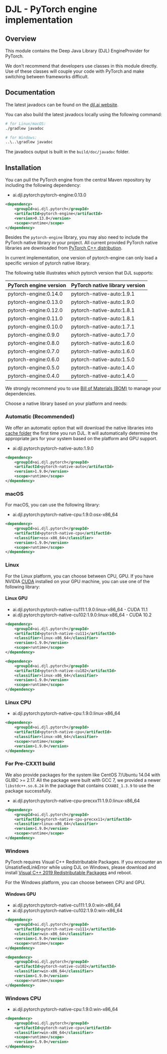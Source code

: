 # DJL - PyTorch engine implementation

## Overview
This module contains the Deep Java Library (DJL) EngineProvider for PyTorch.

We don't recommend that developers use classes in this module directly.
Use of these classes will couple your code with PyTorch and make switching between frameworks difficult.

## Documentation

The latest javadocs can be found on the [djl.ai website](https://javadoc.io/doc/ai.djl.pytorch/pytorch-engine/latest/index.html).

You can also build the latest javadocs locally using the following command:

```sh
# for Linux/macOS:
./gradlew javadoc

# for Windows:
..\..\gradlew javadoc
```
The javadocs output is built in the `build/doc/javadoc` folder.

## Installation
You can pull the PyTorch engine from the central Maven repository by including the following dependency:

- ai.djl.pytorch:pytorch-engine:0.13.0

```xml
<dependency>
    <groupId>ai.djl.pytorch</groupId>
    <artifactId>pytorch-engine</artifactId>
    <version>0.13.0</version>
    <scope>runtime</scope>
</dependency>
```

Besides the `pytorch-engine` library, you may also need to include the PyTorch native library in your project.
All current provided PyTorch native libraries are downloaded from [PyTorch C++ distribution](https://pytorch.org/get-started/locally/#start-locally).

In current implementation, one version of pytorch-engine can only load a specific version of pytorch native library.

The following table illustrates which pytorch version that DJL supports:

| PyTorch engine version | PyTorch native library version           |
|------------------------|------------------------------------------|
| pytorch-engine:0.14.0  | pytorch-native-auto:1.9.1                |
| pytorch-engine:0.13.0  | pytorch-native-auto:1.9.0                |
| pytorch-engine:0.12.0  | pytorch-native-auto:1.8.1                |
| pytorch-engine:0.11.0  | pytorch-native-auto:1.8.1                |
| pytorch-engine:0.10.0  | pytorch-native-auto:1.7.1                |
| pytorch-engine:0.9.0   | pytorch-native-auto:1.7.0                |
| pytorch-engine:0.8.0   | pytorch-native-auto:1.6.0                |
| pytorch-engine:0.7.0   | pytorch-native-auto:1.6.0                |
| pytorch-engine:0.6.0   | pytorch-native-auto:1.5.0                |
| pytorch-engine:0.5.0   | pytorch-native-auto:1.4.0                |
| pytorch-engine:0.4.0   | pytorch-native-auto:1.4.0                |

We strongly recommend you to use [Bill of Materials (BOM)](../../../bom/README.md) to manage your dependencies.

Choose a native library based on your platform and needs:

### Automatic (Recommended)

We offer an automatic option that will download the native libraries into [cache folder](../../../docs/development/cache_management.md) the first time you run DJL.
It will automatically determine the appropriate jars for your system based on the platform and GPU support.

- ai.djl.pytorch:pytorch-native-auto:1.9.0

```xml
<dependency>
    <groupId>ai.djl.pytorch</groupId>
    <artifactId>pytorch-native-auto</artifactId>
    <version>1.9.0</version>
    <scope>runtime</scope>
</dependency>
```

### macOS
For macOS, you can use the following library:

- ai.djl.pytorch:pytorch-native-cpu:1.9.0:osx-x86_64

```xml
<dependency>
    <groupId>ai.djl.pytorch</groupId>
    <artifactId>pytorch-native-cpu</artifactId>
    <classifier>osx-x86_64</classifier>
    <version>1.9.0</version>
    <scope>runtime</scope>
</dependency>
```

### Linux
For the Linux platform, you can choose between CPU, GPU. If you have NVIDIA [CUDA](https://en.wikipedia.org/wiki/CUDA)
installed on your GPU machine, you can use one of the following library:

#### Linux GPU

- ai.djl.pytorch:pytorch-native-cu111:1.9.0:linux-x86_64 - CUDA 11.1
- ai.djl.pytorch:pytorch-native-cu102:1.9.0:linux-x86_64 - CUDA 10.2

```xml
<dependency>
    <groupId>ai.djl.pytorch</groupId>
    <artifactId>pytorch-native-cu111</artifactId>
    <classifier>linux-x86_64</classifier>
    <version>1.9.0</version>
    <scope>runtime</scope>
</dependency>
```

```xml
<dependency>
    <groupId>ai.djl.pytorch</groupId>
    <artifactId>pytorch-native-cu102</artifactId>
    <classifier>linux-x86_64</classifier>
    <version>1.9.0</version>
    <scope>runtime</scope>
</dependency>
```

### Linux CPU

- ai.djl.pytorch:pytorch-native-cpu:1.9.0:linux-x86_64

```xml
<dependency>
    <groupId>ai.djl.pytorch</groupId>
    <artifactId>pytorch-native-cpu</artifactId>
    <classifier>linux-x86_64</classifier>
    <scope>runtime</scope>
    <version>1.9.0</version>
</dependency>
```

### For Pre-CXX11 build

We also provide packages for the system like CentOS 7/Ubuntu 14.04 with GLIBC >= 2.17.
All the package were built with GCC 7, we provided a newer `libstdc++.so.6.24` in the package that contains `CXXABI_1.3.9` to use the package successfully.

- ai.djl.pytorch:pytorch-native-cpu-precxx11:1.9.0:linux-x86_64

```xml
<dependency>
    <groupId>ai.djl.pytorch</groupId>
    <artifactId>pytorch-native-cpu-precxx11</artifactId>
    <classifier>linux-x86_64</classifier>
    <version>1.9.0</version>
    <scope>runtime</scope>
</dependency>
```

### Windows

PyTorch requires Visual C++ Redistributable Packages. If you encounter an UnsatisfiedLinkError while using
DJL on Windows, please download and install
[Visual C++ 2019 Redistributable Packages](https://support.microsoft.com/en-us/help/2977003/the-latest-supported-visual-c-downloads) and reboot.

For the Windows platform, you can choose between CPU and GPU.

#### Windows GPU

- ai.djl.pytorch:pytorch-native-cu111:1.9.0:win-x86_64
- ai.djl.pytorch:pytorch-native-cu102:1.9.0:win-x86_64

```xml
<dependency>
    <groupId>ai.djl.pytorch</groupId>
    <artifactId>pytorch-native-cu111</artifactId>
    <classifier>win-x86_64</classifier>
    <version>1.9.0</version>
    <scope>runtime</scope>
</dependency>
```

```xml
<dependency>
    <groupId>ai.djl.pytorch</groupId>
    <artifactId>pytorch-native-cu102</artifactId>
    <classifier>win-x86_64</classifier>
    <version>1.9.0</version>
    <scope>runtime</scope>
</dependency>
```

### Windows CPU

- ai.djl.pytorch:pytorch-native-cpu:1.9.0:win-x86_64

```xml
<dependency>
    <groupId>ai.djl.pytorch</groupId>
    <artifactId>pytorch-native-cpu</artifactId>
    <classifier>win-x86_64</classifier>
    <scope>runtime</scope>
    <version>1.9.0</version>
</dependency>
```
